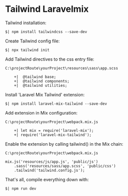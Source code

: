 # Tailwind Laravelmix

Tailwind installation:

```
$| npm install tailwindcss --save-dev

```

Create Tailwind config file:

```
$| npx tailwind init
```

Add Tailwind directives to the css entry file:

```
C:\projectRoute\yourProject\resources\sass\app.scss

	+|	@tailwind base;
	+|	@tailwind components;
	+|	@tailwind utilities;
```

Install 'Laravel Mix Tailwind' extension:

```
$| npm install laravel-mix-tailwind --save-dev
```

Add extension in Mix configuration:

```
C:\projectRoute\yourProject\webpack.mix.js

	+| let mix = require('laravel-mix');
	+| require('laravel-mix-tailwind');
```

Enable the extension by calling tailwind() in the Mix chain:

```
C:\projectRoute\yourProject\webpack.mix.js

mix.js('resources/js/app.js', 'public/js')
    .sass('resources/sass/app.scss', 'public/css')
    .tailwind('tailwind.config.js');
```

That's all, compile everything down with:

```
$| npm run dev
```
